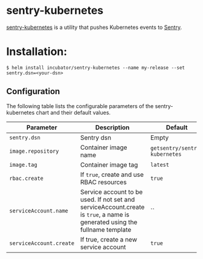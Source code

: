 # sentry-kubernetes

[sentry-kubernetes](https://github.com/getsentry/sentry-kubernetes) is a utility that pushes Kubernetes events to [Sentry](https://sentry.io).

# Installation:

```console
$ helm install incubator/sentry-kubernetes --name my-release --set sentry.dsn=<your-dsn>
```

## Configuration

The following table lists the configurable parameters of the sentry-kubernetes chart and their default values.

|       Parameter         |           Description               |                         Default                     |
|-------------------------|-------------------------------------|-----------------------------------------------------|
| `sentry.dsn`            | Sentry dsn                          | Empty                                               |
| `image.repository`      | Container image name                | `getsentry/sentry-kubernetes`                       |
| `image.tag    `         | Container image tag                 | `latest`                                            |
| `rbac.create`                        | If `true`, create and use RBAC resources	 | `true`|
| `serviceAccount.name` | Service account to be used. If not set and serviceAccount.create is `true`, a name is generated using the fullname template	| ``    
| `serviceAccount.create` | If true, create a new service account	| `true`    
